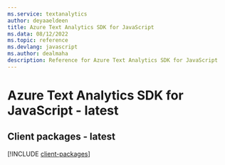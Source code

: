```yaml
---
ms.service: textanalytics
author: deyaaeldeen
title: Azure Text Analytics SDK for JavaScript
ms.data: 08/12/2022
ms.topic: reference
ms.devlang: javascript
ms.author: dealmaha
description: Reference for Azure Text Analytics SDK for JavaScript
---
```

# Azure Text Analytics SDK for JavaScript - latest

## Client packages - latest
[!INCLUDE [client-packages](text-analytics-client-index.md)]